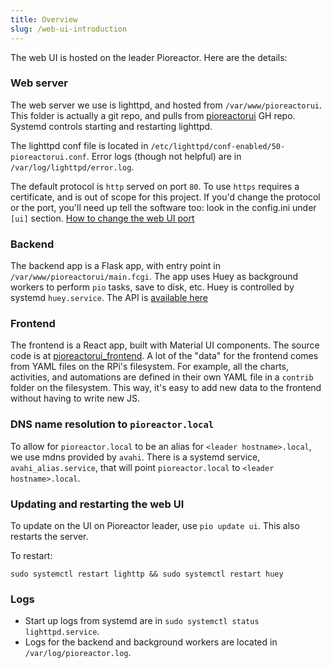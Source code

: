 ```yaml
---
title: Overview
slug: /web-ui-introduction
---
```



The web UI is hosted on the leader Pioreactor. Here are the details:

### Web server

The web server we use is lighttpd, and hosted from `/var/www/pioreactorui`. This folder is actually a git repo, and pulls from [pioreactorui](https://github.com/pioreactor/pioreactorui) GH repo. Systemd controls starting and restarting lighttpd.

The lighttpd conf file is located in `/etc/lighttpd/conf-enabled/50-pioreactorui.conf`. Error logs (though not helpful) are in `/var/log/lighttpd/error.log`.

The default protocol is `http` served on port `80`. To use `https` requires a certificate, and is out of scope for this project. If you'd change the protocol or the port, you'll need up tell the software too: look in the config.ini under `[ui]` section. [How to change the web UI port](/user-guide/networking#changing-web-ui-port-from-80-to-something-else)


### Backend

The backend app is a Flask app, with entry point in `/var/www/pioreactorui/main.fcgi`. The app uses Huey as background workers to perform `pio` tasks, save to disk, etc. Huey is controlled by systemd `huey.service`. The API is [available here](/developer-guide/web-ui-api)

### Frontend

The frontend is a React app, built with Material UI components. The source code is at [pioreactorui_frontend](https://github.com/Pioreactor/pioreactorui_frontend). A lot of the "data" for the frontend comes from YAML files on the RPi's filesystem. For example, all the charts, activities, and automations are defined in their own YAML file in a `contrib` folder on the filesystem. This way, it's easy to add new data to the frontend without having to write new JS.


### DNS name resolution to `pioreactor.local`

To allow for `pioreactor.local` to be an alias for `<leader hostname>.local`, we use mdns provided by `avahi`. There is a systemd service, `avahi_alias.service`, that will point `pioreactor.local` to `<leader hostname>.local`.


### Updating and restarting the web UI

To update on the UI on Pioreactor leader, use `pio update ui`. This also restarts the server.

To restart:

```
sudo systemctl restart lighttp && sudo systemctl restart huey
```

### Logs
- Start up logs from systemd are in `sudo systemctl status lighttpd.service`.
- Logs for the backend and background workers are located in `/var/log/pioreactor.log`.
